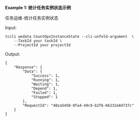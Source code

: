 **Example 1: 统计任务实例状态示例**

任务运维-统计任务实例状态

Input: 

```
tccli wedata CountOpsInstanceState --cli-unfold-argument  \
    --TaskId your taskId \
    --ProjectId your projectId
```

Output: 
```
{
    "Response": {
        "Data": {
            "Success": 1,
            "Running": 1,
            "Waiting": 1,
            "Depend": 1,
            "Failed": 1,
            "Stopped": 1
        },
        "RequestId": "40za5450-0fa4-49c9-b2f6-66232e84737c"
    }
}
```

